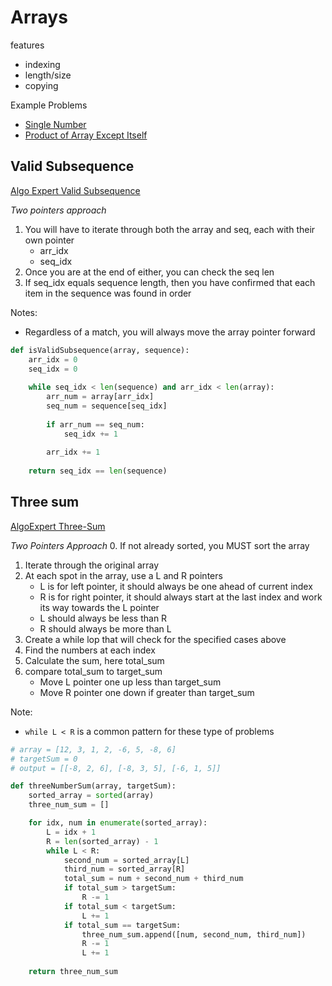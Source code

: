 # Arrays

features
* indexing
* length/size
* copying

Example Problems
- [Single Number](easy/SOLVED-single-number.py)
- [Product of Array Except Itself](medium/SOLVED-product-of-array-except-self.py)

## Valid Subsequence

[Algo Expert Valid Subsequence](https://www.algoexpert.io/questions/Validate%20Subsequence)

_Two pointers approach_
1. You will have to iterate through both the array and seq, each with their own pointer
    - arr_idx
    - seq_idx
2. Once you are at the end of either, you can check the seq len
3. If seq_idx equals sequence length, then you have confirmed that each item in the sequence was found in order

Notes:
- Regardless of a match, you will always move the array pointer forward

```python
def isValidSubsequence(array, sequence):
    arr_idx = 0
    seq_idx = 0
    
    while seq_idx < len(sequence) and arr_idx < len(array):
        arr_num = array[arr_idx]
        seq_num = sequence[seq_idx]
        
        if arr_num == seq_num:
            seq_idx += 1
        
        arr_idx += 1
    
    return seq_idx == len(sequence)
```

## Three sum

[AlgoExpert Three-Sum](https://www.algoexpert.io/questions/Three%20Number%20Sum)

_Two Pointers Approach_
0. If not already sorted, you MUST sort the array
1. Iterate through the original array
2. At each spot in the array, use a L and R pointers
    - L is for left pointer, it should always be one ahead of current index
    - R is for right pointer, it should always start at the last index and work its way towards the L pointer
    - L should always be less than R
    - R should always be more than L
3. Create a while lop that will check for the specified cases above
4. Find the numbers at each index
5. Calculate the sum, here total_sum
6. compare total_sum to target_sum
    - Move L pointer one up less than target_sum
    - Move R pointer one down if greater than target_sum


Note:
- `while L < R` is a common pattern for these type of problems

```python
# array = [12, 3, 1, 2, -6, 5, -8, 6]
# targetSum = 0
# output = [[-8, 2, 6], [-8, 3, 5], [-6, 1, 5]]

def threeNumberSum(array, targetSum):
    sorted_array = sorted(array)
    three_num_sum = []

    for idx, num in enumerate(sorted_array):
        L = idx + 1
        R = len(sorted_array) - 1
        while L < R:
            second_num = sorted_array[L]
            third_num = sorted_array[R]
            total_sum = num + second_num + third_num
            if total_sum > targetSum:
                R -= 1 
            if total_sum < targetSum:
                L += 1 
            if total_sum == targetSum:
                three_num_sum.append([num, second_num, third_num])
                R -= 1
                L += 1
            
    return three_num_sum
```